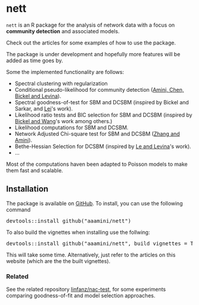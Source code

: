 # nett 


`nett` is an R package for the analysis of network data with a focus on **community detection** and associated models.

Check out the articles for some examples of how to use the package.

The package is under development and hopefully more features will be added as time goes by.

Some the implemented functionality are follows:
- Spectral clustering with regularization
- Conditional pseudo-likelihood for community detection ([Amini, Chen, Bickel and Levina](https://projecteuclid.org/euclid.aos/1382547514)).
- Spectral goodness-of-test for SBM and DCSBM (inspired by Bickel and Sarkar, and [Lei](https://projecteuclid.org/euclid.aos/1452004791)'s work). 
- Likelihood ratio tests and BIC selection for SBM and DCSBM (inspired by [Bickel and Wang](https://projecteuclid.org/euclid.aos/1494921948)'s work among others.)
- Likelihood computations for SBM and DCSBM.
- Network Adjusted Chi-square test for SBM and DCSBM ([Zhang and Amini](https://arxiv.org/abs/2012.15047)).
- Bethe-Hessian Selection for DCSBM (inspired by [Le and Levina](https://arxiv.org/abs/1507.00827)'s work).
- ...

Most of the computations haven been adapted to Poisson models to make them fast and scalable. 

## Installation
The package is available on [GitHub](https://github.com/aaamini/nett/). To install, you can use the following command

<pre>
devtools::install_github("aaamini/nett")
</pre>

To also build the vignettes when installing use the follwing:

<pre>
devtools::install_github("aaamini/nett", build_vignettes = TRUE)
</pre>

This will take some time. Alternatively, just refer to the articles on this website (which are the the built vignettes).

### Related 
See the related repository [linfanz/nac-test](https://github.com/linfanz/nac-test), for some experiments comparing goodness-of-fit and model selection approaches.
